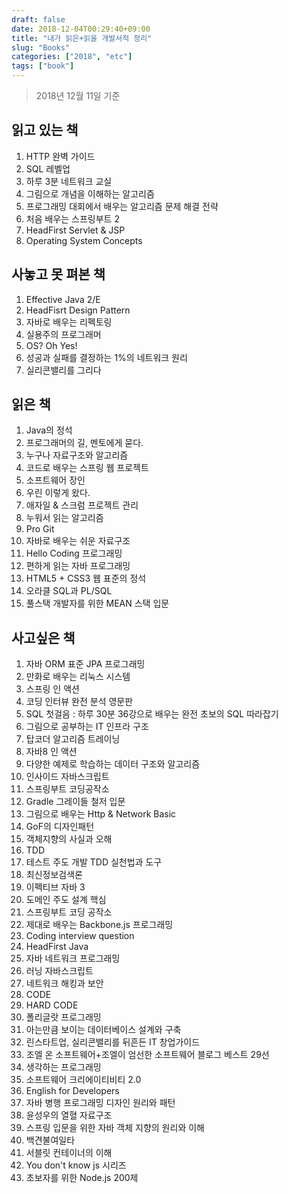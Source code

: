 ```yaml
---
draft: false
date: 2018-12-04T00:29:40+09:00
title: "내가 읽은+읽을 개발서적 정리"
slug: "Books"
categories: ["2018", "etc"]
tags: ["book"]
---
```


>2018년 12월 11일 기준

## 읽고 있는 책
1. HTTP 완벽 가이드
2. SQL 레벨업
3. 하루 3분 네트워크 교실
4. 그림으로 개념을 이해하는 알고리즘
5. 프로그래밍 대회에서 배우는 알고리즘 문제 해결 전략
6. 처음 배우는 스프링부트 2
7. HeadFirst Servlet & JSP
8. Operating System Concepts

## 사놓고 못 펴본 책
1. Effective Java 2/E
2. HeadFisrt Design Pattern
3. 자바로 배우는 리펙토링
4. 실용주의 프로그래머
5. OS? Oh Yes!
6. 성공과 실패를 결정하는 1%의 네트워크 원리
7. 실리콘밸리를 그리다

## 읽은 책
1. Java의 정석
2. 프로그래머의 길, 멘토에게 묻다.
3. 누구나 자료구조와 알고리즘
4. 코드로 배우는 스프링 웹 프로젝트
5. 소프트웨어 장인
6. 우린 이렇게 왔다.
7. 애자일 & 스크럼 프로젝트 관리
8. 누워서 읽는 알고리즘
9. Pro Git
10. 자바로 배우는 쉬운 자료구조
11. Hello Coding 프로그래밍
12. 편하게 읽는 자바 프로그래밍
13. HTML5 + CSS3 웹 표준의 정석
14. 오라클 SQL과 PL/SQL
15. 풀스택 개발자를 위한 MEAN 스택 입문

## 사고싶은 책
1. 자바 ORM 표준 JPA 프로그래밍
2. 만화로 배우는 리눅스 시스템
3. 스프링 인 액션
4. 코딩 인터뷰 완전 분석 영문판
5. SQL 첫걸음 : 하루 30분 36강으로 배우는 완전 초보의 SQL 따라잡기
6. 그림으로 공부하는 IT 인프라 구조
7. 탑코더 알고리즘 트레이닝 
8. 자바8 인 액션
9. 다양한 예제로 학습하는 데이터 구조와 알고리즘
10. 인사이드 자바스크립트
11. 스프링부트 코딩공작소
12. Gradle 그레이들 철저 입문
13. 그림으로 배우는 Http & Network Basic
14. GoF의 디자인패턴
15. 객체지향의 사실과 오해
16. TDD
17. 테스트 주도 개발 TDD 실천법과 도구
18. 최신정보검색론
19. 이펙티브 자바 3
20. 도메인 주도 설계 핵심
21. 스프링부트 코딩 공작소
22. 제대로 배우는 Backbone.js 프로그래밍
23. Coding interview question
24. HeadFirst Java
25. 자바 네트워크 프로그래밍
26. 러닝 자바스크립트
27. 네트워크 해킹과 보안
28. CODE
29. HARD CODE
30. 폴리글랏 프로그래밍
31. 아는만큼 보이는 데이터베이스 설계와 구축
32. 린스타트업, 실리콘밸리를 뒤흔든 IT 창업가이드
33. 조엘 온 소프트웨어+조엘이 엄선한 소프트웨어 블로그 베스트 29선
34. 생각하는 프로그래밍
35. 소프트웨어 크리에이티비티 2.0
36. English for Developers
37. 자바 병행 프로그래밍 디자인 원리와 패턴
38. 윤성우의 열혈 자료구조
39. 스프링 입문을 위한 자바 객체 지향의 원리와 이해
40. 백견불여일타
41. 서블릿 컨테이너의 이해
42. You don't know js 시리즈
43. 초보자를 위한 Node.js 200제